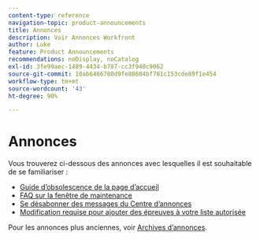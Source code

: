 ```yaml
---
content-type: reference
navigation-topic: product-announcements
title: Annonces
description: Voir Annonces Workfront
author: Luke
feature: Product Announcements
recommendations: noDisplay, noCatalog
exl-id: 3fe99aec-1489-4434-b787-cc3f940c9062
source-git-commit: 10ab6466780d9fe88604bf781c153cde89f1e454
workflow-type: tm+mt
source-wordcount: '43'
ht-degree: 90%

---
```


# Annonces

Vous trouverez ci-dessous des annonces avec lesquelles il est souhaitable de se familiariser :

<!--* [Enhanced Analytics deprecation guide](/help/quicksilver/product-announcements/announcements/enhanced-analytics-deprecation.md)-->
* [Guide d’obsolescence de la page d’accueil](/help/quicksilver/product-announcements/announcements/legacy-home-deprecation.md)
* [FAQ sur la fenêtre de maintenance](../../product-announcements/announcements/maintenance-window-faq.md)
* [Se désabonner des messages du Centre d’annonces](unsubscribe-from-ac-messages.md)
* [Modification requise pour ajouter des épreuves à votre liste autorisée](proofhq-domain-change-workfront.md)



Pour les annonces plus anciennes, voir [Archives d’annonces](announcement-archive/announcement-archive.md).
